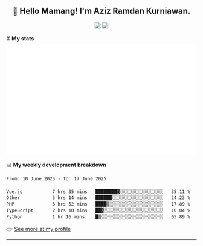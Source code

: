 <h2 align="center">👋 Hello Mamang! I'm Aziz Ramdan Kurniawan.</h2>  
<p align="center">
  <img src="https://komarev.com/ghpvc/?username=azizramdan">
  <img src="https://wakatime.com/badge/user/90056fa0-4c31-4eca-954e-2a3ac05896f9.svg">
</p>
    
⏳ **My stats**  
![](https://raw.githubusercontent.com/azizramdan/github-stats/master/generated/overview.svg#gh-dark-mode-only)

📊 **My weekly development breakdown**
<!--START_SECTION:waka-->

```txt
From: 10 June 2025 - To: 17 June 2025

Vue.js           7 hrs 35 mins   ████████▓░░░░░░░░░░░░░░░░   35.11 %
Other            5 hrs 14 mins   ██████░░░░░░░░░░░░░░░░░░░   24.23 %
PHP              3 hrs 52 mins   ████▒░░░░░░░░░░░░░░░░░░░░   17.89 %
TypeScript       2 hrs 10 mins   ██▓░░░░░░░░░░░░░░░░░░░░░░   10.04 %
Python           1 hr 16 mins    █▒░░░░░░░░░░░░░░░░░░░░░░░   05.89 %
```

<!--END_SECTION:waka-->
👉 [See more at my profile](https://wakatime.com/@azizramdan)
***
